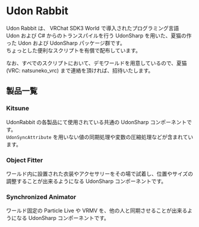 # Udon Rabbit

Udon Rabbit は、 VRChat SDK3 World で導入されたプログラミング言語 Udon および C# からのトランスパイルを行う UdonSharp を用いた、夏猫の作った Udon および UdonSharp パッケージ群です。  
ちょっとした便利なスクリプトを有償で配布しています。

なお、すべでのスクリプトにおいて、デモワールドを用意しているので、夏猫 (VRC: natsuneko_vrc) まで連絡を頂ければ、招待いたします。

## 製品一覧

### Kitsune

UdonRabbit の各製品にて使用されている共通の UdonSharp コンポーネントです。  
`UdonSyncAttribute` を用いない値の同期処理や変数の圧縮処理などが含まれています。

### Object Fitter

ワールド内に設置された衣装やアクセサリーをその場で試着し、位置やサイズの調整することが出来るようになる UdonSharp コンポーネントです。

### Synchronized Animator

ワールド固定の Particle Live や VRMV を、他の人と同期させることが出来るようになる UdonSharp コンポーネントです。
